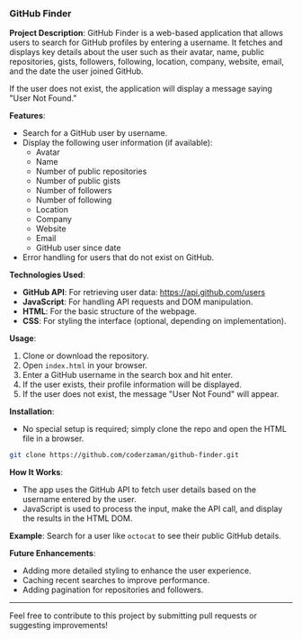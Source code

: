 ### GitHub Finder

**Project Description**:
GitHub Finder is a web-based application that allows users to search for GitHub profiles by entering a username. It fetches and displays key details about the user such as their avatar, name, public repositories, gists, followers, following, location, company, website, email, and the date the user joined GitHub.

If the user does not exist, the application will display a message saying "User Not Found."

**Features**:
- Search for a GitHub user by username.
- Display the following user information (if available):
  - Avatar
  - Name
  - Number of public repositories
  - Number of public gists
  - Number of followers
  - Number of following
  - Location
  - Company
  - Website
  - Email
  - GitHub user since date
- Error handling for users that do not exist on GitHub.

**Technologies Used**:
- **GitHub API**: For retrieving user data: https://api.github.com/users
- **JavaScript**: For handling API requests and DOM manipulation.
- **HTML**: For the basic structure of the webpage.
- **CSS**: For styling the interface (optional, depending on implementation).

**Usage**:
1. Clone or download the repository.
2. Open `index.html` in your browser.
3. Enter a GitHub username in the search box and hit enter.
4. If the user exists, their profile information will be displayed.
5. If the user does not exist, the message "User Not Found" will appear.

**Installation**:
- No special setup is required; simply clone the repo and open the HTML file in a browser.

```bash
git clone https://github.com/coderzaman/github-finder.git
```

**How It Works**:
- The app uses the GitHub API to fetch user details based on the username entered by the user.
- JavaScript is used to process the input, make the API call, and display the results in the HTML DOM.

**Example**:
Search for a user like `octocat` to see their public GitHub details.

**Future Enhancements**:
- Adding more detailed styling to enhance the user experience.
- Caching recent searches to improve performance.
- Adding pagination for repositories and followers.

---

Feel free to contribute to this project by submitting pull requests or suggesting improvements!
